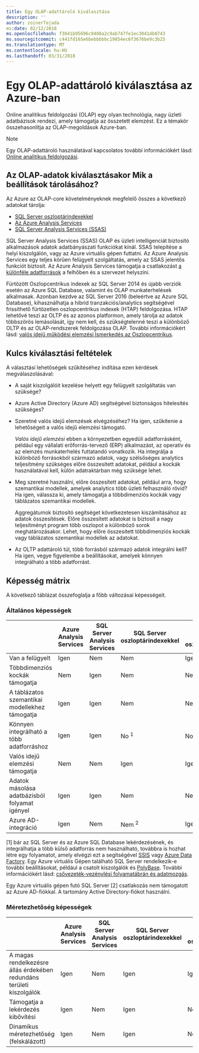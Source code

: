 ```yaml
---
title: Egy OLAP-adattároló kiválasztása
description: ''
author: zoinerTejada
ms:date: 02/12/2018
ms.openlocfilehash: f3041b95696c9408a2c9ab747fe1ec3041db0743
ms.sourcegitcommit: c441fd165e6bebbbbbc19854ec6f3676be9c3b25
ms.translationtype: MT
ms.contentlocale: hu-HU
ms.lasthandoff: 03/31/2018
---
```

# <a name="choosing-an-olap-data-store-in-azure"></a>Egy OLAP-adattároló kiválasztása az Azure-ban

Online analitikus feldolgozási (OLAP) egy olyan technológia, nagy üzleti adatbázisok rendezi, amely támogatja az összetett elemzést. Ez a témakör összehasonlítja az OLAP-megoldások Azure-ban.

> [!NOTE]
> Egy OLAP-adattároló használatával kapcsolatos további információkért lásd: [Online analitikus feldolgozási](../scenarios/online-analytical-processing.md).

## <a name="what-are-your-options-when-choosing-an-olap-data-store"></a>Az OLAP-adatok kiválasztásakor Mik a beállítások tárolásához?

Az Azure az OLAP-core követelményeknek megfelelő összes a következő adatokat tárolja:

- [SQL Server oszloptárindexekkel](/sql/relational-databases/indexes/get-started-with-columnstore-for-real-time-operational-analytics)
- [Az Azure Analysis Services](/azure/analysis-services/analysis-services-overview)
- [SQL Server Analysis Services (SSAS)](/sql/analysis-services/analysis-services)

SQL Server Analysis Services (SSAS) OLAP és üzleti intelligenciát biztosító alkalmazások adatok adatbányászati funkciókat kínál. SSAS telepítése a helyi kiszolgálón, vagy az Azure virtuális gépen futtatni. Az Azure Analysis Services egy teljes körűen felügyelt szolgáltatás, amely az SSAS jelentős funkciót biztosít. Az Azure Analysis Services támogatja a csatlakozást [a különféle adatforrások](/azure/analysis-services/analysis-services-datasource) a felhőben és a szervezet helyszíni.

Fürtözött Oszlopcentrikus indexek az SQL Server 2014 és újabb verziók esetén az Azure SQL Database, valamint és OLAP munkaterhelések alkalmasak. Azonban kezdve az SQL Server 2016 (beleértve az Azure SQL Database), kihasználhatja a hibrid tranzakciós/analytics segítségével frissíthető fürtözetlen oszlopcentrikus indexek (HTAP) feldolgozása. HTAP lehetővé teszi az OLTP és az azonos platformon, amely tárolja az adatok többszörös lemásolását, így nem kell, és szükségtelenné teszi a különböző OLTP és az OLAP-rendszerek feldolgozása OLAP. További információkért lásd: [valós idejű működési elemzési Ismerkedés az Oszlopcentrikus](/sql/relational-databases/indexes/get-started-with-columnstore-for-real-time-operational-analytics).

## <a name="key-selection-criteria"></a>Kulcs kiválasztási feltételek

A választási lehetőségek szűkítéséhez indítása ezen kérdések megválaszolásával:

- A saját kiszolgálóit kezelése helyett egy felügyelt szolgáltatás van szüksége?

- Azure Active Directory (Azure AD) segítségével biztonságos hitelesítés szükséges?

- Szeretné valós idejű elemzések elvégzéséhez? Ha igen, szűkítenie a lehetőségeit a valós idejű elemzési támogató. 

    *Valós idejű elemzési* ebben a környezetben egyedüli adatforrásként, például egy vállalati erőforrás-tervező (ERP) alkalmazást, az operatív és az elemzés munkaterhelés futtatandó vonatkozik. Ha integrálja a különböző forrásokból származó adatok, vagy szélsőséges analytics teljesítmény szükséges előre összesített adatokat, például a kockák használatával kell, külön adatraktárban még szüksége lehet.

- Meg szeretné használni, előre összesített adatokat, például arra, hogy szemantikai modellek, amelyek analytics több üzleti felhasználó rövid? Ha igen, válassza ki, amely támogatja a többdimenziós kockák vagy táblázatos szemantikai modellek. 

    Aggregátumok biztosító segítséget következetesen kiszámításához az adatok összesítések. Előre összesített adatokat is biztosít a nagy teljesítményt program több oszlopot a különböző sorok meghatározásakor. Lehet, hogy előre összesített többdimenziós kockák vagy táblázatos szemantikai modellek az adatokat.

- Az OLTP adattároló túl, több forrásból származó adatok integrálni kell? Ha igen, vegye figyelembe a beállításokat, amelyek könnyen integrálható a több adatforrást.

## <a name="capability-matrix"></a>Képesség mátrix

A következő táblázat összefoglalja a főbb változásai képességeit.

### <a name="general-capabilities"></a>Általános képességek

| | Azure Analysis Services | SQL Server Analysis Services | SQL Server oszloptárindexekkel | Az Azure SQL adatbázis oszloptárindexekkel |
| --- | --- | --- | --- | --- |
| Van a felügyelt | Igen | Nem | Nem | Igen |
| Többdimenziós kockák támogatja | Nem | Igen | Nem | Nem |
| A táblázatos szemantikai modellekhez támogatja | Igen | Igen | Nem | Nem |
| Könnyen integrálható a több adatforráshoz | Igen | Igen | No <sup>1</sup> | No <sup>1</sup> |
| Valós idejű elemzési támogatja | Nem | Nem | Igen | Igen |
| Adatok másolása adatbázisból folyamat igényel | Igen | Igen | Nem | Nem |
| Azure AD-integráció | Igen | Nem | Nem <sup>2</sup> | Igen |

[1] bár az SQL Server és az Azure SQL Database lekérdezésének, és integrálhatja a több külső adatforrás nem használható, továbbra is hozhat létre egy folyamatot, amely elvégzi ezt a segítségével [SSIS](/sql/integration-services/sql-server-integration-services) vagy [Azure Data Factory](/azure/data-factory/). Egy Azure virtuális Gépen található SQL Server rendelkezik-e további beállításokat, például a csatolt kiszolgálók és [PolyBase](/sql/relational-databases/polybase/polybase-guide). További információkért lásd: [csővezeték-vezénylési folyamatábrán és adatmozgás](../technology-choices/pipeline-orchestration-data-movement.md).

Egy Azure virtuális gépen futó SQL Server [2] csatlakozás nem támogatott az Azure AD-fiókkal. A tartomány Active Directory-fiókot használni.

### <a name="scalability-capabilities"></a>Méretezhetőség képességek

| | Azure Analysis Services | SQL Server Analysis Services | SQL Server oszloptárindexekkel | Az Azure SQL adatbázis oszloptárindexekkel |
| --- | --- | --- | --- | --- |
| A magas rendelkezésre állás érdekében redundáns területi kiszolgálók  | Igen | Nem | Igen | Igen |
| Támogatja a lekérdezés kibővítési  | Igen | Nem | Igen | Nem |
| Dinamikus méretezhetőség (felskálázott)  | Igen | Nem | Igen | Nem |


